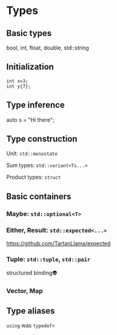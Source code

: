 # Types

## Basic types

bool, int, float, double, std::string

## Initialization

```
int x=3;
int y{7};
```

## Type inference

auto s = "Hi there";

## Type construction

Unit: `std::monostate`

Sum types: `std::variant<Ts...>`

Product types: `struct`

## Basic containers

### Maybe: `std::optional<T>`

### Either, Result: `std::expected<...>`
https://github.com/TartanLlama/expected

### Tuple: `std::tuple`, `std::pair`

structured binding:alien:

### Vector, Map

## Type aliases

`using`
was `typedef`:skull:
